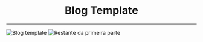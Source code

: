 <h1 align="center">
Blog Template
</h1>

---
![Blog template](https://user-images.githubusercontent.com/75588037/124515128-0e14df00-ddb5-11eb-97f5-fe18d9336db5.png)
![Restante da primeira parte](https://user-images.githubusercontent.com/75588037/124515192-2dac0780-ddb5-11eb-9fc9-9020594186e7.png)

